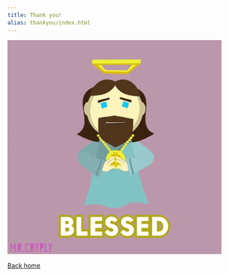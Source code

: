 ```yaml
---
title: Thank you!
alias: thankyou/index.html
---
```


<div class="center">

[![Toda](img/thankyou.gif)](/)

[Back home](/)
</div>

    

